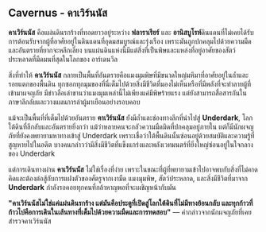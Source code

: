 ## **Cavernus \- คาเวิร์นนัส** 

**คาเวิร์นนัส** คือแผ่นดินรกร้างที่ทอดยาวอยู่ระหว่าง **ฟลาราเรียร์** และ **อานิสบูโรห์**ดินแดนที่ไม่เคยได้รับการต้อนรับจากผู้ที่อาศัยอยู่ในดินแดนที่อุดมสมบูรณ์และรุ่งเรือง เพราะมันถูกปกคลุมไปด้วยความมืดและอันตรายที่ยากจะหลีกเลี่ยง บนแผ่นดินแห่งนี้มีแต่สิ่งที่เป็นพิษและแหล่งที่อยู่อาศัยของสัตว์ประหลาดที่มืดมนที่สุดในโลกของ อาร์เดนวีล

สิ่งที่ทำให้ **คาเวิร์นนัส** กลายเป็นพื้นที่อันตรายคือแมงมุมพิษที่มีขนาดใหญ่มหึมาที่อาศัยอยู่ในถ้ำและรอยแตกของพื้นดิน ทุกซอกทุกมุมของที่นี่เต็มไปด้วยสิ่งมีชีวิตที่มองไม่เห็นหรือที่มีพลังที่จะทำลายผู้ที่เข้ามาผจญภัย มีข่าวลือเล่าขานว่าแมงมุมเหล่านี้ไม่เพียงแค่มีพิษร้ายแรง แต่ยังสามารถสื่อสารกันในภาษาลึกลับและวางแผนการล่าผู้มาเยือนอย่างรอบคอบ

แม้จะเป็นพื้นที่ที่เต็มไปด้วยอันตราย **คาเวิร์นนัส** ยังมีถ้ำและช่องทางลึกที่นำไปสู่ **Underdark**, โลกใต้ดินที่ลึกลับและอันตรายยิ่งกว่า แม้ว่าหลายคนจะกลัวความมืดมิดที่ปกคลุมอยู่ภายใน แต่ก็มีนักผจญภัยที่ยังคงพยายามหาทางเข้าสู่ Underdark เพราะเชื่อว่าใต้พื้นดินนั้นซ่อนอยู่ด้วยสมบัติและความรู้ที่สูญหายไปในอดีต บางคนกล่าวว่ามีสิ่งมีชีวิตที่แข็งแกร่งและพลังเวทมนตร์ที่ยิ่งใหญ่ซ่อนอยู่ในใจกลางของ Underdark

แต่การเดินทางผ่าน **คาเวิร์นนัส** ไม่ใช่เรื่องที่ง่าย เพราะในขณะที่ผู้ที่พยายามเข้าไปอาจพบกับสิ่งที่ไม่คาดคิดและต้องต่อสู้กับการแฝงตัวของศัตรูจากเงามืด แมงมุมพิษ, สัตว์ประหลาด, และสิ่งมีชีวิตที่มาจาก **Underdark** กำลังรอคอยทุกคนที่กล้าหาญพอที่จะเผชิญหน้ากับมัน

**"คาเวิร์นนัสไม่ใช่แค่แผ่นดินรกร้าง แต่มันคือประตูที่เปิดสู่โลกใต้ดินที่ไม่มีทางย้อนกลับ และทุกก้าวที่ก้าวไปคือการเดินในเส้นทางที่เต็มไปด้วยความมืดและการทดสอบ"** — คำกล่าวจากนักผจญภัยที่เคยสำรวจคาเวิร์นนัส